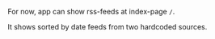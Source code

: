 For now, app can show rss-feeds at index-page `/`.

It shows sorted by date feeds from two hardcoded sources.
